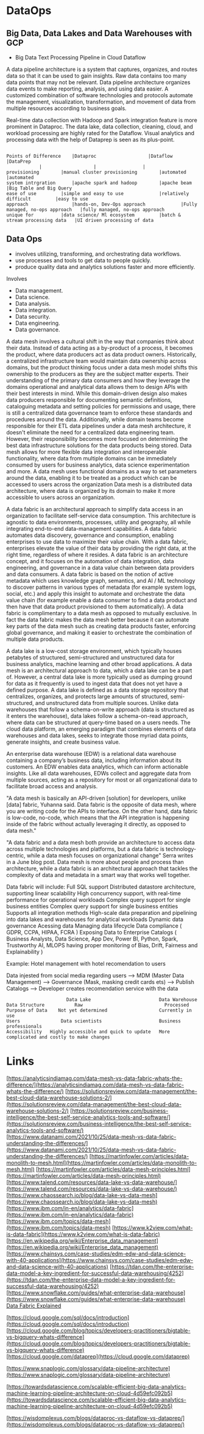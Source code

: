 # DataOps  


## Big Data, Data Lakes and Data Warehouses with GCP


- Big Data Text Processing Pipeline in Cloud Dataflow  



A data pipeline architecture is a system that captures, organizes, and routes data so that it can be used to gain insights. Raw data contains too many data points that may not be relevant. Data pipeline architecture organizes data events to make reporting, analysis, and using data easier. A customized combination of software technologies and protocols automate the management, visualization, transformation, and movement of data from multiple resources according to business goals.  


Real-time data collection with Hadoop and Spark integration feature is more prominent in Dataproc. The data lake, data collection, cleaning, cloud, and workload processing are highly rated for the Dataflow. Visual analytics and processing data with the help of Dataprep is seen as its plus-point.  

```

Points of Difference    |Dataproc   				|Dataflow 			  |DataPrep  
			|					|				  |
provisioning		|manual cluster provisioning  		|automated  		 	  |automated  
system intrgration      |apache spark and hadoop  		|apache beam             	  |Big Table and Big Query  
ease of use  		|simple and easy to use 	        |relatively difficult    	  |easy to use  
approach                |hands-on, Dev-Ops approach             |Fully managed, no-ops approach   |fully managed, no-ops approach  
unique for  		|data science/ Ml ecosystem 		|batch & stream processing data   |UI driven processing of data  

```




## Data Ops

- involves utilizing, transforming, and orchestrating data workflows.
- use processes and tools to get data to people quickly.
- produce quality data and analytics solutions faster and more efficiently.

Involves
-    Data management.
-    Data science.
-    Data analysis.
-    Data integration.
-    Data security.
-    Data engineering.
-    Data governance.



A data mesh involves a cultural shift in the way that companies think about their data.
Instead of data acting as a by-product of a process, it becomes the product, where data producers act as data product owners.
Historically, a centralized infrastructure team would maintain data ownership across domains,
but the product thinking focus under a data mesh model shifts this ownership to the producers as they are the subject matter experts.
Their understanding of the primary data consumers and how they leverage the domains operational and analytical data allows them to design APIs
with their best interests in mind.
While this domain-driven design also makes data producers responsible for documenting semantic definitions, cataloguing metadata and setting policies for permissions and usage, there is still a centralized data governance team to enforce these standards and procedures around the data.
Additionally, while domain teams become responsible for their ETL data pipelines under a data mesh architecture, it doesn't eliminate the need for a centralized data engineering team. However, their responsibility becomes more focused on determining the best data infrastructure solutions for the data products being stored.
Data mesh allows for more flexible data integration and interoperable functionality, where data from multiple domains can be immediately consumed by users for business analytics, data science experimentation and more.
A data mesh uses functional domains as a way to set parameters around the data, enabling it to be treated as a product which can be accessed to users across the organization
Data mesh is a distributed data architecture, where data is organized by its domain to make it more accessible to users across an organization.



A data fabric is an architectural approach to simplify data access in an organization to facilitate self-service data consumption.
This architecture is agnostic to data environments, processes, utility and geography, all while integrating end-to-end data-management capabilities.
A data fabric automates data discovery, governance and consumption, enabling enterprises to use data to maximize their value chain.
With a data fabric, enterprises elevate the value of their data by providing the right data, at the right time, regardless of where it resides.
A data fabric is an architecture concept, and it focuses on the automation of data integration, data engineering, and governance in a data value chain between data providers and data consumers.
A data fabric is based on the notion of active metadata which uses knowledge graph, semantics, and AI / ML technology to discover patterns in various types of metadata (for example system logs, social, etc.) and apply this insight to automate and orchestrate the data value chain (for example enable a data consumer to find a data product and then have that data product provisioned to them automatically).
A data fabric is complimentary to a data mesh as opposed to mutually exclusive.
In fact the data fabric makes the data mesh better because it can automate key parts of the data mesh such as creating data products faster, enforcing global governance, and making it easier to orchestrate the combination of multiple data products.


A data lake is a low-cost storage environment, which typically houses petabytes of structured, semi-structured and unstructured data for business analytics, machine learning and other broad applications.
A data mesh is an architectural approach to data, which a data lake can be a part of.
However, a central data lake is more typically used as dumping ground for data as it frequently is used to ingest data that does not yet have a defined purpose.
A data lake is defined as a data storage repository that centralizes, organizes, and protects large amounts
of structured, semi-structured, and unstructured data from multiple sources.
Unlike data warehouses that follow a schema-on-write approach (data is structured as it enters the warehouse),
data lakes follow a schema-on-read approach, where data can be structured at query-time based on a users needs.
The cloud data platform, an emerging paradigm that combines elements of data warehouses and data lakes,
seeks to integrate those myriad data points, generate insights, and create business value.


An enterprise data warehouse (EDW) is a relational data warehouse containing a company’s business data, including information about its customers.
An EDW enables data analytics, which can inform actionable insights.
Like all data warehouses, EDWs collect and aggregate data from multiple sources, acting as a repository for most or all organizational data to facilitate broad access and analysis.


"A data mesh is basically an API-driven [solution] for developers, unlike [data] fabric, Yuhanna said.
Data fabric is the opposite of data mesh, where you are writing code for the APIs to interface.
On the other hand, data fabric is low-code, no-code, which means that the API integration is happening
inside of the fabric without actually leveraging it directly, as opposed to data mesh."

"A data fabric and a data mesh both provide an architecture to access data across multiple technologies and
platforms, but a data fabric is technology-centric, while a data mesh focuses on organizational change"
Serra writes in a June blog post.
Data mesh is more about people and process than architecture, while a data fabric is an architectural
approach that tackles the complexity of data and metadata in a smart way that works well together.

Data fabric will include:
    Full SQL support
    Distributed datastore architecture, supporting linear scalability
    High concurrency support, with real-time performance for operational workloads
    Complex query support for single business entities
    Complex query support for single business entities
    Supports all integration methods
    High-scale data preparation and pipelining into data lakes and warehouses for analytical workloads
    Dynamic data governance
    Acessing data
    Managing data lifecycle
    Data compliance ( GDPR, CCPA, HIPAA, FCRA )
    Exposing Data to Enterprise Catalogs ( Business Analysts, Data Science, App Dev, Power BI, Python, Spark, Trustworthy AI, MLOPS having proper monitoring of Bias, Drift, Fairness and Explainability ) 

Example: Hotel management  with hotel recomendation to users

Data injested from social media regarding users --> MDM (Master Data Management)
--> Governance (Mask, masking credit cards ets) --> Publish Catalogs
--> Developer creates recomendation service with the data

```
                      Data Lake                         Data Warehouse
Data Structure           Raw                              Processed
Purpose of Data    Not yet determined                   Currently in use
Users               Data scientists                     Business professionals
Accessibility   Highly accessible and quick to update   More complicated and costly to make changes
```






# Links

[https://analyticsindiamag.com/data-mesh-vs-data-fabric-whats-the-difference/](https://analyticsindiamag.com/data-mesh-vs-data-fabric-whats-the-difference/)
[https://solutionsreview.com/data-management/the-best-cloud-data-warehouse-solutions-2/](https://solutionsreview.com/data-management/the-best-cloud-data-warehouse-solutions-2/)
[https://solutionsreview.com/business-intelligence/the-best-self-service-analytics-tools-and-software/](https://solutionsreview.com/business-intelligence/the-best-self-service-analytics-tools-and-software/)
[https://www.datanami.com/2021/10/25/data-mesh-vs-data-fabric-understanding-the-differences/](https://www.datanami.com/2021/10/25/data-mesh-vs-data-fabric-understanding-the-differences/)
[https://martinfowler.com/articles/data-monolith-to-mesh.html](https://martinfowler.com/articles/data-monolith-to-mesh.html)
[https://martinfowler.com/articles/data-mesh-principles.html](https://martinfowler.com/articles/data-mesh-principles.html)
[https://www.talend.com/resources/data-lake-vs-data-warehouse/](https://www.talend.com/resources/data-lake-vs-data-warehouse/)
[https://www.chaossearch.io/blog/data-lake-vs-data-mesh](https://www.chaossearch.io/blog/data-lake-vs-data-mesh)
[https://www.ibm.com/in-en/analytics/data-fabric](https://www.ibm.com/in-en/analytics/data-fabric)
[https://www.ibm.com/topics/data-mesh](https://www.ibm.com/topics/data-mesh)
[https://www.k2view.com/what-is-data-fabric](https://www.k2view.com/what-is-data-fabric)
[https://en.wikipedia.org/wiki/Enterprise_data_management](https://en.wikipedia.org/wiki/Enterprise_data_management)
[https://www.chainsys.com/case-studies/edm-edw-and-data-science-with-40-applications](https://www.chainsys.com/case-studies/edm-edw-and-data-science-with-40-applications)
[https://tdan.com/the-enterprise-data-model-a-key-ingredient-for-successful-data-warehousing/4252](https://tdan.com/the-enterprise-data-model-a-key-ingredient-for-successful-data-warehousing/4252)
[https://www.snowflake.com/guides/what-enterprise-data-warehouse](https://www.snowflake.com/guides/what-enterprise-data-warehouse)
[Data Fabric Explained](https://youtu.be/0Zzn4eVbqfk)



[https://cloud.google.com/sql/docs/introduction](https://cloud.google.com/sql/docs/introduction)  
[https://cloud.google.com/blog/topics/developers-practitioners/bigtable-vs-bigquery-whats-difference](https://cloud.google.com/blog/topics/developers-practitioners/bigtable-vs-bigquery-whats-difference)  
[https://cloud.google.com/dataprep](https://cloud.google.com/dataprep)  


[https://www.snaplogic.com/glossary/data-pipeline-architecture](https://www.snaplogic.com/glossary/data-pipeline-architecture)  




[https://towardsdatascience.com/scalable-efficient-big-data-analytics-machine-learning-pipeline-architecture-on-cloud-4d59efc092b5](https://towardsdatascience.com/scalable-efficient-big-data-analytics-machine-learning-pipeline-architecture-on-cloud-4d59efc092b5)  


[https://wisdomplexus.com/blogs/dataproc-vs-dataflow-vs-dataprep/](https://wisdomplexus.com/blogs/dataproc-vs-dataflow-vs-dataprep/)  

